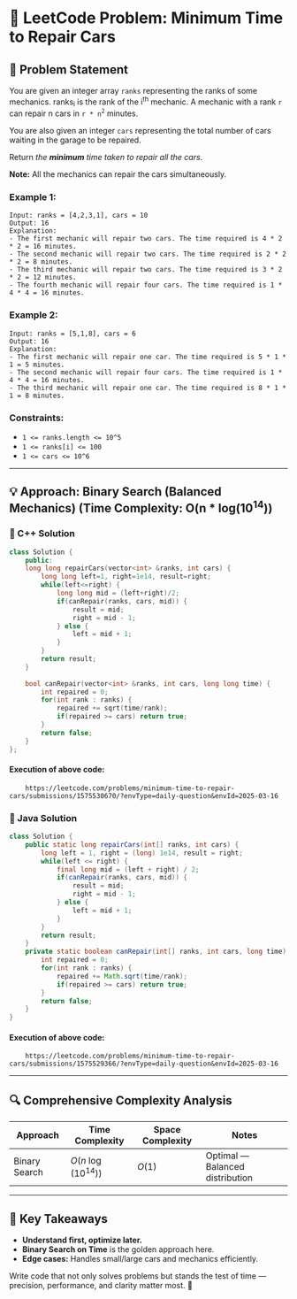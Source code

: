 # 🧠 LeetCode Problem: Minimum Time to Repair Cars

## 📌 Problem Statement

You are given an integer array `ranks` representing the ranks of some mechanics. ranks<sub>i</sub> is the rank of the i<sup>th</sup> mechanic. A mechanic with a rank `r` can repair n cars in `r * n`<sup>`2`</sup> minutes.

You are also given an integer `cars` representing the total number of cars waiting in the garage to be repaired.

Return *the* ***minimum*** *time taken to repair all the cars*.

**Note:** All the mechanics can repair the cars simultaneously.

### Example 1:
```plaintext
Input: ranks = [4,2,3,1], cars = 10
Output: 16
Explanation: 
- The first mechanic will repair two cars. The time required is 4 * 2 * 2 = 16 minutes.
- The second mechanic will repair two cars. The time required is 2 * 2 * 2 = 8 minutes.
- The third mechanic will repair two cars. The time required is 3 * 2 * 2 = 12 minutes.
- The fourth mechanic will repair four cars. The time required is 1 * 4 * 4 = 16 minutes.
```

### Example 2:
```plaintext
Input: ranks = [5,1,8], cars = 6
Output: 16
Explanation: 
- The first mechanic will repair one car. The time required is 5 * 1 * 1 = 5 minutes.
- The second mechanic will repair four cars. The time required is 1 * 4 * 4 = 16 minutes.
- The third mechanic will repair one car. The time required is 8 * 1 * 1 = 8 minutes.
```

### Constraints:

- `1 <= ranks.length <= 10^5`
- `1 <= ranks[i] <= 100`
- `1 <= cars <= 10^6`

---

## 💡 Approach: Binary Search (Balanced Mechanics) (Time Complexity: O(n * log(10<sup>14</sup>))

### 🔧 C++ Solution

```cpp
class Solution {
    public:
    long long repairCars(vector<int> &ranks, int cars) {
        long long left=1, right=1e14, result=right;
        while(left<=right) {
            long long mid = (left+right)/2;
            if(canRepair(ranks, cars, mid)) {
                result = mid;
                right = mid - 1;
            } else {
                left = mid + 1;
            }
        }
        return result;
    }
    
    bool canRepair(vector<int> &ranks, int cars, long long time) {
        int repaired = 0;
        for(int rank : ranks) {
            repaired += sqrt(time/rank);
            if(repaired >= cars) return true;
        }
        return false;
    }
};
```

#### Execution of above code:
```link
    https://leetcode.com/problems/minimum-time-to-repair-cars/submissions/1575530670/?envType=daily-question&envId=2025-03-16
```

### 🔧 Java Solution

```java
class Solution {
    public static long repairCars(int[] ranks, int cars) {
        long left = 1, right = (long) 1e14, result = right;
        while(left <= right) {
            final long mid = (left + right) / 2;
            if(canRepair(ranks, cars, mid)) {
                result = mid;
                right = mid - 1;
            } else {
                left = mid + 1;
            }
        }
        return result;
    }
    private static boolean canRepair(int[] ranks, int cars, long time) {
        int repaired = 0;
        for(int rank : ranks) {
            repaired += Math.sqrt(time/rank);
            if(repaired >= cars) return true;
        }
        return false;
    }
}
```

#### Execution of above code:
```link
    https://leetcode.com/problems/minimum-time-to-repair-cars/submissions/1575529366/?envType=daily-question&envId=2025-03-16
```

---

## 🔍 Comprehensive Complexity Analysis

| Approach          | Time Complexity    | Space Complexity | Notes                                       |
| ----------------- | ------------------ | ---------------- | ------------------------------------------- |
| Binary Search     | $O(n\ \log(10^{14}))$   | $O(1)$             | Optimal — Balanced distribution      |

---

## 🏅 Key Takeaways

- **Understand first, optimize later.**
- **Binary Search on Time** is the golden approach here.
- **Edge cases:** Handles small/large cars and mechanics efficiently.

Write code that not only solves problems but stands the test of time — precision, performance, and clarity matter most. 🎯
